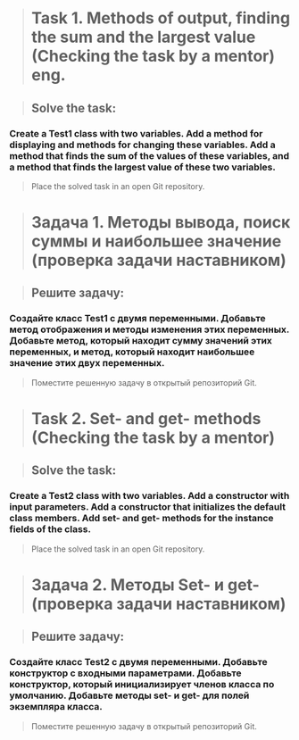># Task 1. Methods of output, finding the sum and the largest value (Checking the task by a mentor) eng.

>## Solve the task:
### Create a Test1 class with two variables. Add a method for displaying and methods for changing these variables. Add a method that finds the sum of the values of these variables, and a method that finds the largest value of these two variables.
> Place the solved task in an open Git repository.

># Задача 1. Методы вывода, поиск суммы и наибольшее значение (проверка задачи наставником)

>## Решите задачу:
### Создайте класс Test1 с двумя переменными. Добавьте метод отображения и методы изменения этих переменных. Добавьте метод, который находит сумму значений этих переменных, и метод, который находит наибольшее значение этих двух переменных.
>Поместите решенную задачу в открытый репозиторий Git.

># Task 2. Set- and get- methods (Checking the task by a mentor)

>## Solve the task:
### Create a Test2 class with two variables. Add a constructor with input parameters. Add a constructor that initializes the default class members. Add set- and get- methods for the instance fields of the class.
> Place the solved task in an open Git repository.

># Задача 2. Методы Set- и get- (проверка задачи наставником)

>## Решите задачу:
### Создайте класс Test2 с двумя переменными. Добавьте конструктор с входными параметрами. Добавьте конструктор, который инициализирует членов класса по умолчанию. Добавьте методы set- и get- для полей экземпляра класса.
> Поместите решенную задачу в открытый репозиторий Git.